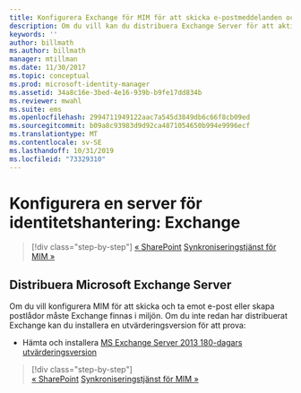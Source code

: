 ```yaml
---
title: Konfigurera Exchange för MIM för att skicka e-postmeddelanden och skapa postlådor | Microsoft Docs
description: Om du vill kan du distribuera Exchange Server för att aktivera MIM 2016 att skicka e-post och skapa postlådor.
keywords: ''
author: billmath
ms.author: billmath
manager: mtillman
ms.date: 11/30/2017
ms.topic: conceptual
ms.prod: microsoft-identity-manager
ms.assetid: 34a8c16e-3bed-4e16-939b-b9fe17dd834b
ms.reviewer: mwahl
ms.suite: ems
ms.openlocfilehash: 2994711949122aac7a545d3849db6c66f8cb09ed
ms.sourcegitcommit: b09a8c93983d9d92ca4871054650b994e9996ecf
ms.translationtype: MT
ms.contentlocale: sv-SE
ms.lasthandoff: 10/31/2019
ms.locfileid: "73329310"
---
```

# <a name="set-up-an-identity-management-server-exchange"></a>Konfigurera en server för identitetshantering: Exchange

> [!div class="step-by-step"]
> [« SharePoint](prepare-server-sharepoint.md)
> [Synkroniseringstjänst för MIM »](install-mim-sync.md)

## <a name="deploy-microsoft-exchange-server"></a>Distribuera Microsoft Exchange Server
Om du vill konfigurera MIM för att skicka och ta emot e-post eller skapa postlådor måste Exchange finnas i miljön. Om du inte redan har distribuerat Exchange kan du installera en utvärderingsversion för att prova:

* Hämta och installera [MS Exchange Server 2013 180-dagars utvärderingsversion](http://www.microsoft.com/evalcenter/evaluate-exchange-server-2013)

> [!div class="step-by-step"]  
> [« SharePoint](prepare-server-sharepoint.md)
> [Synkroniseringstjänst för MIM »](install-mim-sync.md)
